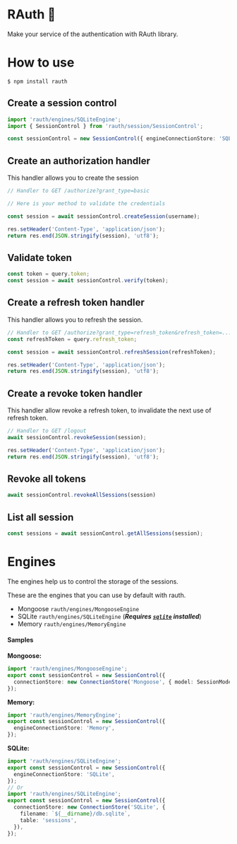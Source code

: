 # RAuth 🔏

Make your service of the authentication with RAuth library.

# How to use

```shell
$ npm install rauth
```

## Create a session control

```ts
import 'rauth/engines/SQLiteEngine';
import { SessionControl } from 'rauth/session/SessionControl';

const sessionControl = new SessionControl({ engineConnectionStore: 'SQLite' });
```

## Create an authorization handler

This handler allows you to create the session

```ts
// Handler to GET /authorize?grant_type=basic

// Here is your method to validate the credentials

const session = await sessionControl.createSession(username);

res.setHeader('Content-Type', 'application/json');
return res.end(JSON.stringify(session), 'utf8');
```

## Validate token

```ts
const token = query.token;
const session = await sessionControl.verify(token);
```

## Create a refresh token handler

This handler allows you to refresh the session.

```ts
// Handler to GET /authorize?grant_type=refresh_token&refresh_token=...
const refreshToken = query.refresh_token;

const session = await sessionControl.refreshSession(refreshToken);

res.setHeader('Content-Type', 'application/json');
return res.end(JSON.stringify(session), 'utf8');
```

## Create a revoke token handler

This handler allow revoke a refresh token, to invalidate the next use of refresh token.

```ts
// Handler to GET /logout
await sessionControl.revokeSession(session);

res.setHeader('Content-Type', 'application/json');
return res.end(JSON.stringify(session), 'utf8');
```

## Revoke all tokens

```ts
await sessionControl.revokeAllSessions(session)
```

## List all session

```ts
const sessions = await sessionControl.getAllSessions(session);
```

# Engines

The engines help us to control the storage of the sessions.

These are the engines that you can use by default with rauth.

- Mongoose `rauth/engines/MongooseEngine`
- SQLite `rauth/engines/SQLiteEngine` (***Requires [`sqlite`](https://www.npmjs.com/package/sqlite) installed***)
- Memory `rauth/engines/MemoryEngine`

#### Samples

**Mongoose:**
```ts
import 'rauth/engines/MongooseEngine';
export const sessionControl = new SessionControl({
  connectionStore: new ConnectionStore('Mongoose', { model: SessionModel }),
});
```

**Memory:**
```ts
import 'rauth/engines/MemoryEngine';
export const sessionControl = new SessionControl({
  engineConnectionStore: 'Memory',
});
```

**SQLite:**
```ts
import 'rauth/engines/SQLiteEngine';
export const sessionControl = new SessionControl({
  engineConnectionStore: 'SQLite',
});
// Or
import 'rauth/engines/SQLiteEngine';
export const sessionControl = new SessionControl({
  connectionStore: new ConnectionStore('SQLite', {
    filename: `${__dirname}/db.sqlite`,
    table: 'sessions',
  }),
});
```
